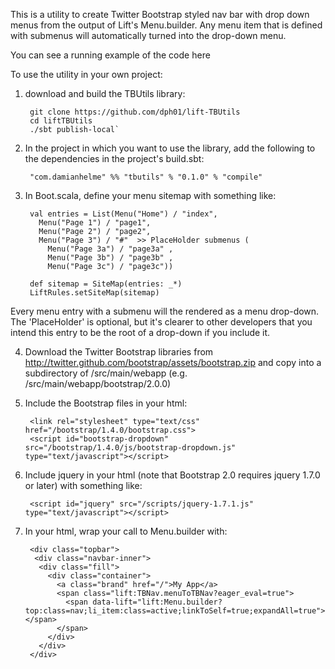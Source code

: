 This is a utility to create Twitter Bootstrap styled nav bar with drop down menus from the output of Lift's Menu.builder. 
Any menu item that is defined with submenus will automatically turned into the drop-down menu.

You can see a running example of the code here <TBC>

To use the utility in your own project:

1. download and build the TBUtils library:

        git clone https://github.com/dph01/lift-TBUtils
        cd liftTBUtils
        ./sbt publish-local`

2. In the project in which you want to use the library, add the following to the dependencies in the project's build.sbt:

        "com.damianhelme" %% "tbutils" % "0.1.0" % "compile"

3. In Boot.scala, define your menu sitemap with something like:

        val entries = List(Menu("Home") / "index",
          Menu("Page 1") / "page1",
          Menu("Page 2") / "page2",
          Menu("Page 3") / "#"  >> PlaceHolder submenus (
            Menu("Page 3a") / "page3a" ,  
            Menu("Page 3b") / "page3b" ,
            Menu("Page 3c") / "page3c"))
        
        def sitemap = SiteMap(entries: _*)
        LiftRules.setSiteMap(sitemap)

  Every menu entry with a submenu will the rendered as a menu drop-down. The 'PlaceHolder' is optional, but it's clearer to
  other developers that you intend this entry to be the root of a drop-down if you include it.

4. Download the Twitter Bootstrap libraries from http://twitter.github.com/bootstrap/assets/bootstrap.zip and copy into 
a subdirectory of /src/main/webapp (e.g. /src/main/webapp/bootstrap/2.0.0)

5. Include the Bootstrap files in your html:

        <link rel="stylesheet" type="text/css" href="/bootstrap/1.4.0/bootstrap.css">
        <script id="bootstrap-dropdown" src="/bootstrap/1.4.0/js/bootstrap-dropdown.js" type="text/javascript"></script>
        
5. Include jquery in your html (note that Bootstrap 2.0 requires jquery 1.7.0 or later) with something like:

        <script id="jquery" src="/scripts/jquery-1.7.1.js" type="text/javascript"></script>

4. In your html, wrap your call to Menu.builder with: 

        <div class="topbar">
         <div class="navbar-inner">
          <div class="fill">
            <div class="container">
              <a class="brand" href="/">My App</a> 
              <span class="lift:TBNav.menuToTBNav?eager_eval=true"> 
                <span data-lift="lift:Menu.builder?top:class=nav;li_item:class=active;linkToSelf=true;expandAll=true"></span>
              </span>
            </div>
          </div>
        </div>




